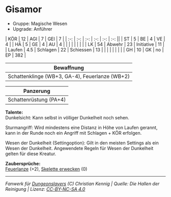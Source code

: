 # Gisamor  
- Gruppe: Magische Wesen  
- Upgrade: Anführer  

| KÖR    | 12  | AGI      | 7  | GEI        | 7   |
| :-: | :-: | :-: | :-: | :-: | :-: ||
| ST     | 5   | BE       | 4  | VE         | 4   |
| HÄ     | 5   | GE       | 4  | AU         | 4   |
|        |     |          |    |            |     |
| LK     | 54  | Abwehr   | 23 | Initiative | 11  |
| Laufen | 4.5 | Schlagen | 22 | Schiessen  | 13  |
|        |     |          |    |            |     |
| GH     | 10  | GK       | no | EP         | 382 |


| Bewaffnung |
| --- |
| Schattenklinge (WB+3, GA-4), Feuerlanze (WB+2) |


| Panzerung |
| --- |
| Schattenrüstung (PA+4) |


**Talente:**  
Dunkelsicht: Kann selbst in völliger Dunkelheit noch sehen.

Sturmangriff: Wird mindestens eine Distanz in Höhe von Laufen gerannt, kann in der Runde noch ein Angriff mit Schlagen + KÖR erfolgen.

Wesen der Dunkelheit (Settingoption): Gilt in den meisten Settings als ein Wesen der Dunkelheit. Angewendete Regeln für Wesen der Dunkelheit gelten für diese Kreatur.


**Zaubersprüche:**  
[Feuerlanze](/grw/zauber/feuerlanze.md) (+2), [Skelette erwecken](/grw/zauber/skelette-erwecken.md) (0)




___
*Fanwerk für [Dungeonslayers](https://www.dungeonslayers.net/) (C) Christian Kennig | Quelle: Die Hallen der Reinigung | Lizenz: [CC-BY-NC-SA 4.0](https://creativecommons.org/licenses/by-nc-sa/4.0/deed.de)*
